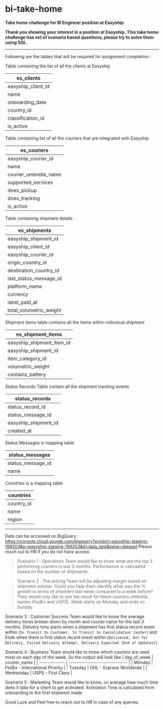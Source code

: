 # bi-take-home
**Take home challenge for BI Engineer position at Easyship**

**Thank you showing your interest in a position at Easyship. This take home challenge has set of scenario based questions, please try to solve them using SQL.**

---

Following are the tables that will be required for assignment completion : 

Table containing the list of all the clients at Easyship 

| es\_clients          |
| -------------------- |
| easyship\_client\_id |
| name                 |
| onboarding\_date     |
| country\_id          |
| classification\_id   |
| is\_active           |

Table containing list of all the couriers that are integrated with Easyship

| es\_couriers            |
| ----------------------- |
| easyship\_courier\_id   |
| name                    |
| courier\_umbrella\_name |
| supported\_services     |
| does\_pickup            |
| does\_tracking          |
| is\_active              |

Table containing shipment details

| es\_shipments             |
| ------------------------- |
| easyship\_shipment\_id    |
| easyship\_client\_id      |
| easyship\_courier\_id     |
| origin\_country\_id       |
| destination\_country\_id  |
| last\_status\_message\_id |
| platform\_name            |
| currency                  |
| label\_paid\_at           |
| total\_volumetric\_weight |

Shipment items table contains all the items within individual shipment

| es\_shipment\_items          |
| ---------------------------- |
| easyship\_shipment\_item\_id |
| easyship\_shipment\_id       |
| item\_category\_id           |
| volumetric\_weight           |
| contains\_battery            |

Status Records Table contain all the shipment tracking events 

| status\_records        |
| ---------------------- |
| status\_record\_id     |
| status\_message\_id    |
| easyship\_shipment\_id |
| created\_at            |

Status Messages is mapping table

| status\_messages    |
| ------------------- |
| status\_message\_id |
| name                |

Countries is a mapping table

| countries   |
| ----------- |
| country\_id |
| name        |
| region      |

---

Data can be accessed on BigQuery
: https://console.cloud.google.com/bigquery?project=easyship-staging-199203&p=easyship-staging-199203&d=data_test&page=dataset
Please reach out to HR if you do not have access


> Scenario 1 : Operations Team would like to know what are the top 3 performing couriers in last 3 months. Performance is calculated based on the number of shipments. 


> Scenario 2 : The pricing Team will be adjusting margin based on shipment volume.  Could you help them identify what was the % growth in terms of shipment last week compared to a week before? They would only like to see the result for these couriers umbrella names (FedEx and USPS). Week starts on Monday and ends on Sunday


Scenario 3
: Customer Success Team would like to know the average delivery times broken down by month and courier name for the last 3 months. Delivery time starts when a shipment has first status record event within (`In Transit to Customer, In Transit to Consolidation Center`) and Ends when there is first status record event within (`Delivered, Out for Delivery, Failed Delivery Attempt, Delivery Expected (End of Updates)`)


Scenario 4
: Business Team would like to know which couriers are used most on each day of the week. So the output will look like
| day\_of\_week | courier\_name                  |
| ------------- | ------------------------------ |
| Monday        | FedEx - International Priority |
| Tuesday       | DHL - Express Worldwide        |
| Wednesday     | USPS - First Class             |


Scenario 5
: Marketing Team would like to know, on average how much time does it take for a client to get activated. Activation Time is calculated from onboarding to the first shipment made


Good Luck and Feel free to reach out to HR in case of any queries.